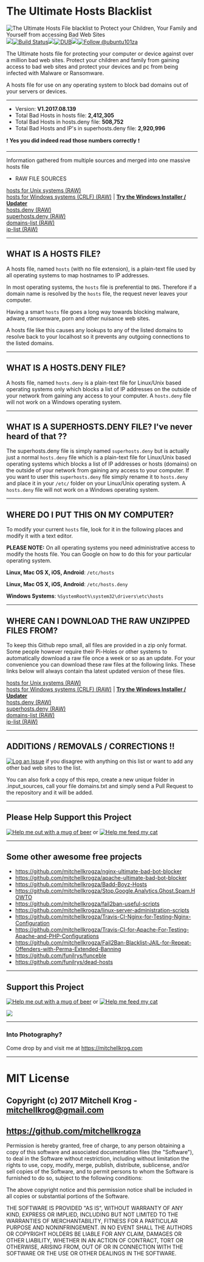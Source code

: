 # The Ultimate Hosts Blacklist

<img src="https://github.com/mitchellkrogza/Ultimate.Hosts.Blacklist/blob/master/.assets/ultimate-hosts-blacklist-logo.png" alt="The Ultimate Hosts File blacklist to Protect your Children, Your Family and Yourself from accessing Bad Web Sites"/><img src="https://github.com/mitchellkrogza/Ultimate.Hosts.Blacklist/blob/master/.assets/spacer.jpg"/>[![Build Status](https://travis-ci.org/mitchellkrogza/Ultimate.Hosts.Blacklist.svg?branch=master)](https://travis-ci.org/mitchellkrogza/Ultimate.Hosts.Blacklist)<img src="https://github.com/mitchellkrogza/Ultimate.Hosts.Blacklist/blob/master/.assets/spacer.jpg"/>[![DUB](https://img.shields.io/dub/l/vibe-d.svg)](https://github.com/mitchellkrogza/Ultimate.Hosts.Blacklist/blob/master/LICENSE.md)<img src="https://github.com/mitchellkrogza/Ultimate.Hosts.Blacklist/blob/master/.assets/spacer.jpg"/><a href='https://twitter.com/ubuntu101za'><img src='https://img.shields.io/twitter/follow/ubuntu101za.svg?style=social&label=Follow' alt='Follow @ubuntu101za'></a>

The Ultimate hosts file for protecting your computer or device against over a million bad web sites. Protect your children and family from gaining access to bad web sites and protect your devices and pc from being infected with Malware or Ransomware.

A hosts file for use on any operating system to block bad domains out of your servers or devices.

_______________
- Version: **V1.2017.08.139**
- Total Bad Hosts in hosts file: **2,412,305**
- Total Bad Hosts in hosts.deny file: **508,752**
- Total Bad Hosts and IP's in superhosts.deny file: **2,920,996**

 :exclamation: **Yes you did indeed read those numbers correctly** :exclamation: 
____________________

Information gathered from multiple sources and merged into one massive hosts file

- RAW FILE SOURCES

<a href="https://hosts.ubuntu101.co.za/hosts">hosts for Unix systems (RAW)</a><br/>
<a href="https://hosts.ubuntu101.co.za/hosts.windows">hosts for Windows systems (CRLF) (RAW)</a> | **<a href="https://github.com/mitchellkrogza/Ultimate.Hosts.Blacklist/blob/master/update-hosts-windows.bat">Try the Windows Installer / Updater</a><br/>**
<a href="https://hosts.ubuntu101.co.za/hosts.deny">hosts.deny (RAW)</a><br/>
<a href="https://hosts.ubuntu101.co.za/superhosts.deny">superhosts.deny (RAW)</a><br/>
<a href="https://hosts.ubuntu101.co.za/domains.list">domains-list (RAW)</a><br/>
<a href="https://hosts.ubuntu101.co.za/ips.list">ip-list (RAW)</a>

************************************************
## WHAT IS A HOSTS FILE?

A hosts file, named `hosts` (with no file extension), is a plain-text file
used by all operating systems to map hostnames to IP addresses.

In most operating systems, the `hosts` file is preferential to `DNS`.
Therefore if a domain name is resolved by the `hosts` file, the request never
leaves your computer.

Having a smart `hosts` file goes a long way towards blocking malware, adware, ransomware, porn and other nuisance web sites.

A hosts file like this causes any lookups to any of the listed domains to resolve back to your localhost so it prevents any outgoing connections to the listed domains.

************************************************
## WHAT IS A HOSTS.DENY FILE?

A hosts file, named `hosts.deny` is a plain-text file for Linux/Unix based operating systems only which blocks a list of IP addresses on the outside of your network from gaining any access to your computer. A `hosts.deny` file will not work on a Windows operating system.

************************************************
## WHAT IS A SUPERHOSTS.DENY FILE? **I've never heard of that ??**

The superhosts.deny file is simply named `superhosts.deny` but is actually just a normal `hosts.deny` file which is a plain-text file for Linux/Unix based operating systems which blocks a list of IP addresses or hosts (domains) on the outside of your network from gaining any access to your computer. If you want to user this `superhosts.deny` file simply rename it to `hosts.deny` and place it in your `/etc/` folder on your Linux/Unix operating system. A `hosts.deny` file will not work on a Windows operating system.

************************************************
## WHERE DO I PUT THIS ON MY COMPUTER?

To modify your current `hosts` file, look for it in the following places and modify it with a text
editor. 

**PLEASE NOTE:** On all operating systems you need administrative access to modify the hosts file. You can Google on how to do this for your particular operating system.

**Linux, Mac OS X, iOS, Android**: `/etc/hosts`

**Linux, Mac OS X, iOS, Android**: `/etc/hosts.deny`

**Windows Systems**: `%SystemRoot%\system32\drivers\etc\hosts`

************************************************
## WHERE CAN I DOWNLOAD THE RAW UNZIPPED FILES FROM?

To keep this Github repo small, all files are provided in a zip only format. Some people however require their Pi-Holes or other systems to automatically download a raw file once a week or so as an update. For your convenience you can download these raw files at the following links. These links below will always contain tha latest updated version of these files.

<a href="https://hosts.ubuntu101.co.za/hosts">hosts for Unix systems (RAW)</a><br/>
<a href="https://hosts.ubuntu101.co.za/hosts.windows">hosts for Windows systems (CRLF) (RAW)</a> | **<a href="https://github.com/mitchellkrogza/Ultimate.Hosts.Blacklist/blob/master/update-hosts-windows.bat">Try the Windows Installer / Updater</a><br/>**
<a href="https://hosts.ubuntu101.co.za/hosts.deny">hosts.deny (RAW)</a><br/>
<a href="https://hosts.ubuntu101.co.za/superhosts.deny">superhosts.deny (RAW)</a><br/>
<a href="https://hosts.ubuntu101.co.za/domains.list">domains-list (RAW)</a><br/>
<a href="https://hosts.ubuntu101.co.za/ips.list">ip-list (RAW)</a>

************************************************
## ADDITIONS / REMOVALS / CORRECTIONS !!

[![Log an Issue](https://img.shields.io/badge/LOG%20-%20an%20issue%20%F0%9F%9A%A6-blue.svg)](https://github.com/mitchellkrogza/Ultimate.Hosts.Blacklist/issues) if you disagree with anything on this list or want to add any other bad web sites to the list.

You can also fork a copy of this repo, create a new unique folder in .input_sources, call your file domains.txt and simply send a Pull Request to the repository and it will be added.

************************************************
## Please Help Support this Project

[![Help me out with a mug of beer](https://img.shields.io/badge/Help%20-%20me%20out%20with%20a%20mug%20of%20%F0%9F%8D%BA-blue.svg)](https://paypal.me/mitchellkrog/) or [![Help me feed my cat](https://img.shields.io/badge/Help%20-%20me%20feed%20my%20hungry%20cat%20%F0%9F%98%B8-blue.svg)](https://paypal.me/mitchellkrog/)

************************************************
## Some other awesome free projects

- https://github.com/mitchellkrogza/nginx-ultimate-bad-bot-blocker
- https://github.com/mitchellkrogza/apache-ultimate-bad-bot-blocker
- https://github.com/mitchellkrogza/Badd-Boyz-Hosts
- https://github.com/mitchellkrogza/Stop.Google.Analytics.Ghost.Spam.HOWTO
- https://github.com/mitchellkrogza/fail2ban-useful-scripts
- https://github.com/mitchellkrogza/linux-server-administration-scripts
- https://github.com/mitchellkrogza/Travis-CI-Nginx-for-Testing-Nginx-Configuration
- https://github.com/mitchellkrogza/Travis-CI-for-Apache-For-Testing-Apache-and-PHP-Configurations
- https://github.com/mitchellkrogza/Fail2Ban-Blacklist-JAIL-for-Repeat-Offenders-with-Perma-Extended-Banning
- https://github.com/funilrys/funceble
- https://github.com/funilrys/dead-hosts
************************************************
## Support this Project

[![Help me out with a mug of beer](https://img.shields.io/badge/Help%20-%20me%20out%20with%20a%20mug%20of%20%F0%9F%8D%BA-blue.svg)](https://paypal.me/mitchellkrog/) or [![Help me feed my cat](https://img.shields.io/badge/Help%20-%20me%20feed%20my%20hungry%20cat%20%F0%9F%98%B8-blue.svg)](https://paypal.me/mitchellkrog/)

<img src="https://github.com/mitchellkrogza/Ultimate.Hosts.Blacklist/blob/master/.assets/zuko.png"/>

************************************************
### Into Photography?

Come drop by and visit me at https://mitchellkrog.com

************************************************
# MIT License

## Copyright (c) 2017 Mitchell Krog - mitchellkrog@gmail.com
## https://github.com/mitchellkrogza

Permission is hereby granted, free of charge, to any person obtaining a copy
of this software and associated documentation files (the "Software"), to deal
in the Software without restriction, including without limitation the rights
to use, copy, modify, merge, publish, distribute, sublicense, and/or sell
copies of the Software, and to permit persons to whom the Software is
furnished to do so, subject to the following conditions:

The above copyright notice and this permission notice shall be included in all
copies or substantial portions of the Software.

THE SOFTWARE IS PROVIDED "AS IS", WITHOUT WARRANTY OF ANY KIND, EXPRESS OR
IMPLIED, INCLUDING BUT NOT LIMITED TO THE WARRANTIES OF MERCHANTABILITY,
FITNESS FOR A PARTICULAR PURPOSE AND NONINFRINGEMENT. IN NO EVENT SHALL THE
AUTHORS OR COPYRIGHT HOLDERS BE LIABLE FOR ANY CLAIM, DAMAGES OR OTHER
LIABILITY, WHETHER IN AN ACTION OF CONTRACT, TORT OR OTHERWISE, ARISING FROM,
OUT OF OR IN CONNECTION WITH THE SOFTWARE OR THE USE OR OTHER DEALINGS IN THE SOFTWARE.
